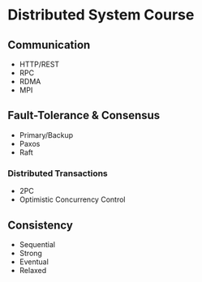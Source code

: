 # Distributed System Course

## Communication
* HTTP/REST
* RPC
* RDMA
* MPI

## Fault-Tolerance & Consensus
* Primary/Backup
* Paxos
* Raft

### Distributed Transactions
* 2PC
* Optimistic Concurrency Control

## Consistency
* Sequential
* Strong
* Eventual
* Relaxed

